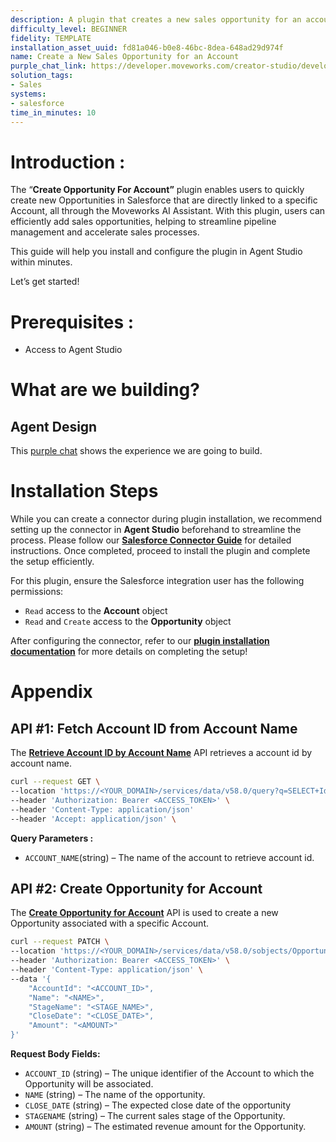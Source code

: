 ```yaml
---
description: A plugin that creates a new sales opportunity for an account in Salesforce.
difficulty_level: BEGINNER
fidelity: TEMPLATE
installation_asset_uuid: fd81a046-b0e8-46bc-8dea-648ad29d974f
name: Create a New Sales Opportunity for an Account
purple_chat_link: https://developer.moveworks.com/creator-studio/developer-tools/purple-chat/?conversation=%7B%22startTimestamp%22%3A%2211%3A43+AM%22%2C%22messages%22%3A%5B%7B%22parts%22%3A%5B%7B%22richText%22%3A%22I+need+to+create+a+new+sales+opportunity+for+an+account.%22%7D%5D%2C%22role%22%3A%22user%22%7D%2C%7B%22parts%22%3A%5B%7B%22richText%22%3A%22Sure%2C+I+can+help+with+that.+What+is+the+account+name%3F%22%7D%5D%2C%22role%22%3A%22assistant%22%7D%2C%7B%22parts%22%3A%5B%7B%22richText%22%3A%22Acme+Corp%22%7D%5D%2C%22role%22%3A%22user%22%7D%2C%7B%22parts%22%3A%5B%7B%22richText%22%3A%22Got+it.+What%27s+the+name+of+the+opportunity%3F%22%7D%5D%2C%22role%22%3A%22assistant%22%7D%2C%7B%22parts%22%3A%5B%7B%22richText%22%3A%22Q1+Enterprise+Deal%22%7D%5D%2C%22role%22%3A%22user%22%7D%2C%7B%22parts%22%3A%5B%7B%22richText%22%3A%22%3Cp%3EUnderstood.+What+stage+should+I+set+the+opportunity+to%3F%3C%2Fp%3E%22%7D%5D%2C%22role%22%3A%22assistant%22%7D%2C%7B%22parts%22%3A%5B%7B%22richText%22%3A%22%3Cp%3EThe+stage+should+be+set+as+Introduction.%3C%2Fp%3E%22%7D%5D%2C%22role%22%3A%22user%22%7D%2C%7B%22parts%22%3A%5B%7B%22richText%22%3A%22Okay%2C+I%27ll+create+a+new+opportunity+with+the+given+details.%22%7D%2C%7B%22richText%22%3A%22%3Cp%3E%3Cstrong%3EPlease+confirm+the+opportunity+details%3C%2Fstrong%3E%3Cbr%3E%5Cn%3Cstrong%3EAccount+Name%3A+%3C%2Fstrong%3EAcme+Corp%3Cbr%3E%5Cn%3Cstrong%3EOpportunity+Name%3A+%3C%2Fstrong%3EQ1+Enterprise+Deal%3C%2Fp%3E%5Cn%3Cp%3E%3Cstrong%3EOpportunity+Stage%3A+%3C%2Fstrong%3EIntroduction%3Cbr%3E%5Cn%3C%2Fp%3E%22%7D%2C%7B%22buttons%22%3A%5B%7B%22buttonText%22%3A%22Create+Opportunity+in+Salesforce%22%2C%22style%22%3A%22filled%22%7D%2C%7B%22buttonText%22%3A%22Edit+Details%22%2C%22style%22%3A%22outlined%22%7D%2C%7B%22buttonText%22%3A%22Cancel%22%2C%22style%22%3A%22outlined%22%7D%5D%7D%5D%2C%22role%22%3A%22assistant%22%7D%2C%7B%22parts%22%3A%5B%7B%22reasoningSteps%22%3A%5B%7B%22richText%22%3A%22Creating+opportunity+in+Salesforce...%22%2C%22status%22%3A%22success%22%7D%5D%7D%2C%7B%22richText%22%3A%22Opportunity+Created%22%7D%2C%7B%22citations%22%3A%5B%7B%22citationTitle%22%3A%22Q1+Enterprise+Deal%22%2C%22connectorName%22%3A%22salesforce%22%7D%5D%7D%5D%2C%22role%22%3A%22assistant%22%7D%5D%7D
solution_tags:
- Sales
systems:
- salesforce
time_in_minutes: 10
---
```


# **Introduction :**

The “**Create Opportunity For Account”** plugin enables users to quickly create new Opportunities in Salesforce that are directly linked to a specific Account, all through the Moveworks AI Assistant. With this plugin, users can efficiently add sales opportunities, helping to streamline pipeline management and accelerate sales processes.

This guide will help you install and configure the plugin in Agent Studio within minutes.

Let’s get started!

# Prerequisites :

- Access to Agent Studio

# What are we building?

## **Agent Design**

This [purple chat](https://developer.moveworks.com/creator-studio/developer-tools/purple-chat-builder/?workspace=%7B%22title%22%3A%22My+Workspace%22%2C%22botSettings%22%3A%7B%22name%22%3A%22%22%2C%22imageUrl%22%3A%22%22%7D%2C%22mocks%22%3A%5B%7B%22id%22%3A6518%2C%22title%22%3A%22New+Mock%22%2C%22transcript%22%3A%7B%22settings%22%3A%7B%22colorStyle%22%3A%22LIGHT%22%2C%22startTime%22%3A%2211%3A43+AM%22%2C%22defaultPerson%22%3A%22GWEN%22%2C%22editable%22%3Atrue%2C%22botName%22%3A%22%22%2C%22botImageUrl%22%3A%22%22%7D%2C%22messages%22%3A%5B%7B%22from%22%3A%22USER%22%2C%22text%22%3A%22I+need+to+create+a+new+sales+opportunity+for+an+account.%22%7D%2C%7B%22from%22%3A%22BOT%22%2C%22text%22%3A%22I+can+help+you+create+a+new+sales+opportunity+for+an+account.+Could+you+please+provide+the+following+details%3A+1.+Name+of+the+account+2.+Close+date+for+the+opportunity+3.+Name+of+the+opportunity+4.+Stage+name+of+the+opportunity%22%7D%2C%7B%22from%22%3A%22USER%22%2C%22text%22%3A%22account+name+%3A+Royal+Enfield%2C+++++++++++++++++++++++++++close+date+%3A+30th+january+2025%2C+++++++++++++++++++opportunity+name+%3A+Furniture++++++++++++++stagename+%3A+Propose%22%7D%2C%7B%22from%22%3A%22BOT%22%2C%22text%22%3A%22The+new+sales+opportunity+for+the+Royal+Enfield+account+has+been+successfully+created+with+the+following+details%3A+++++++++++++++++++++++++++++++-+Opportunity+Name%3A+Furniture+++++++++++++++++++++++++++++++++++++++++-+Close+Date%3A+January+30%2C+2025+++++++++++++++++++++++++++++++++++++++-+Stage+Name%3A+Propose%22%7D%5D%7D%7D%5D%7D) shows the experience we are going to build.

# **Installation Steps**

While you can create a connector during plugin installation, we recommend setting up the connector in **Agent Studio** beforehand to streamline the process. Please follow our [**Salesforce Connector Guide**](https://developer.moveworks.com/marketplace/package/?id=salesforce&hist=home%2Cbrws#how-to-implement) for detailed instructions. Once completed, proceed to install the plugin and complete the setup efficiently.

For this plugin, ensure the Salesforce integration user has the following permissions:

- `Read` access to the **Account** object
- `Read` and `Create` access to the **Opportunity** object

After configuring the connector, refer to our **[plugin installation documentation](https://help.moveworks.com/docs/ai-agent-marketplace-installation)** for more details on completing the setup!

# **Appendix**

## API #1: Fetch Account ID from Account Name

The [**Retrieve Account ID by Account Name**](https://developer.salesforce.com/docs/industries/cme/guide/comms-get-account-details.html) API retrieves a account id by account name.

```bash
curl --request GET \
--location 'https://<YOUR_DOMAIN>/services/data/v58.0/query?q=SELECT+Id+FROM+Account+WHERE+Name+LIKE+%27%25<ACCOUNT_NAME>%25%27' \
--header 'Authorization: Bearer <ACCESS_TOKEN>' \
--header 'Content-Type: application/json'
--header 'Accept: application/json' \
```

**Query Parameters :**

- `ACCOUNT_NAME`(string) – The name of the account to retrieve account id.

## API #2: **Create Opportunity for Account**

The [**Create Opportunity for Account**](https://developer.salesforce.com/docs/atlas.en-us.object_reference.meta/object_reference/sforce_api_objects_opportunity.htm) API is used to create a new Opportunity associated with a specific Account.

```bash
curl --request PATCH \
--location 'https://<YOUR_DOMAIN>/services/data/v58.0/sobjects/Opportunity' \
--header 'Authorization: Bearer <ACCESS_TOKEN>' \
--header 'Content-Type: application/json' \
--data '{
    "AccountId": "<ACCOUNT_ID>",
    "Name": "<NAME>",
    "StageName": "<STAGE_NAME>",
    "CloseDate": "<CLOSE_DATE>",
    "Amount": "<AMOUNT>"
}'

```

**Request Body Fields:**

- `ACCOUNT_ID`  (string) – The unique identifier of the Account to which the Opportunity will be associated.
- `NAME` (string) – The name of the opportunity.
- `CLOSE_DATE`  (string) – The expected close date of the opportunity
- `STAGENAME` (string) –  The current sales stage of the Opportunity.
- `AMOUNT`  (string) – The estimated revenue amount for the Opportunity.